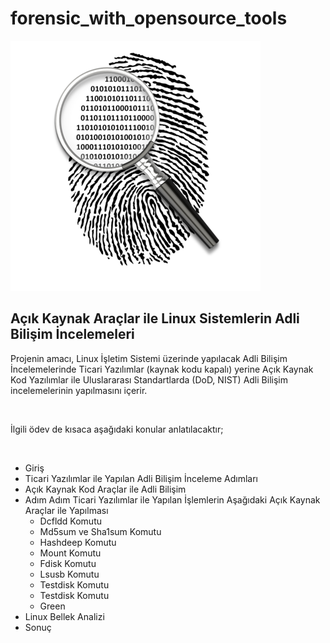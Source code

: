 # forensic_with_opensource_tools
<html>

 <img src="https://github.com/kgcoskun/forensic_with_opensource_tools/blob/master/forensic.png">
<h2>Açık Kaynak Araçlar ile Linux Sistemlerin Adli Bilişim İncelemeleri</h2>
<p>Projenin amacı,
Linux İşletim Sistemi üzerinde yapılacak Adli Bilişim İncelemelerinde Ticari Yazılımlar (kaynak kodu kapalı) yerine Açık Kaynak Kod Yazılımlar ile Uluslararası Standartlarda (DoD, NIST) Adli Bilişim incelemelerinin yapılmasını içerir. </p>
<br>
<p>İlgili ödev de  kısaca aşağıdaki konular anlatılacaktır;</p>
<br>

<ul>
<li>Giriş</li>
  <li>Ticari Yazılımlar ile Yapılan Adli Bilişim İnceleme Adımları</li>
  <li>Açık Kaynak Kod Araçlar ile Adli Bilişim</li>
  <li>Adım Adım Ticari Yazılımlar ile Yapılan İşlemlerin Aşağıdaki Açık Kaynak Araçlar ile Yapılması
      <ul>
    <li>Dcfldd Komutu</li>
    <li>Md5sum ve Sha1sum Komutu</li>
    <li>Hashdeep Komutu</li>
    <li>Mount Komutu</li>
    <li>Fdisk Komutu</li>
    <li>Lsusb Komutu</li>
    <li>Testdisk Komutu</li>
    <li>Testdisk Komutu</li>
    <li>Green</li>
    </ul>
  </li>
  <li>Linux Bellek Analizi</li>
  <li>Sonuç</li>
</ul>

</html> 
